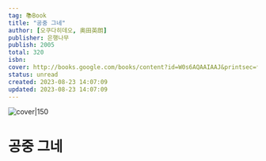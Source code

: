 ```yaml
---
tag: 📚Book
title: "공중 그네"
author: [오쿠다히데오, 奥田英朗]
publisher: 은행나무
publish: 2005
total: 320
isbn:  
cover: http://books.google.com/books/content?id=W0s6AQAAIAAJ&printsec=frontcover&img=1&zoom=1&source=gbs_api
status: unread
created: 2023-08-23 14:07:09
updated: 2023-08-23 14:07:09
---
```


![cover|150](http://books.google.com/books/content?id=W0s6AQAAIAAJ&printsec=frontcover&img=1&zoom=1&source=gbs_api)

# 공중 그네